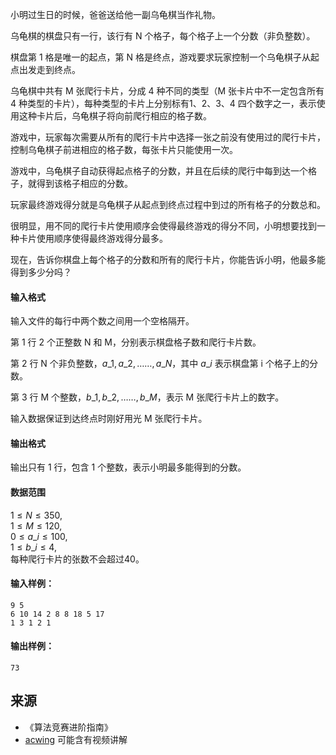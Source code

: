 小明过生日的时候，爸爸送给他一副乌龟棋当作礼物。

乌龟棋的棋盘只有一行，该行有 N 个格子，每个格子上一个分数（非负整数）。

棋盘第 1 格是唯一的起点，第 N 格是终点，游戏要求玩家控制一个乌龟棋子从起点出发走到终点。

乌龟棋中共有 M 张爬行卡片，分成 4 种不同的类型（M 张卡片中不一定包含所有 4 种类型的卡片），每种类型的卡片上分别标有1、2、3、4 四个数字之一，表示使用这种卡片后，乌龟棋子将向前爬行相应的格子数。

游戏中，玩家每次需要从所有的爬行卡片中选择一张之前没有使用过的爬行卡片，控制乌龟棋子前进相应的格子数，每张卡片只能使用一次。

游戏中，乌龟棋子自动获得起点格子的分数，并且在后续的爬行中每到达一个格子，就得到该格子相应的分数。

玩家最终游戏得分就是乌龟棋子从起点到终点过程中到过的所有格子的分数总和。

很明显，用不同的爬行卡片使用顺序会使得最终游戏的得分不同，小明想要找到一种卡片使用顺序使得最终游戏得分最多。

现在，告诉你棋盘上每个格子的分数和所有的爬行卡片，你能告诉小明，他最多能得到多少分吗？

#### 输入格式

输入文件的每行中两个数之间用一个空格隔开。

第 1 行 2 个正整数 N 和 M，分别表示棋盘格子数和爬行卡片数。

第 2 行 N 个非负整数，$a\_1,a\_2,……,a\_N$，其中 $a\_i$ 表示棋盘第 i 个格子上的分数。

第 3 行 M 个整数，$b\_1,b\_2, ……, b\_M$，表示 M 张爬行卡片上的数字。

输入数据保证到达终点时刚好用光 M 张爬行卡片。

#### 输出格式

输出只有 1 行，包含 1 个整数，表示小明最多能得到的分数。

#### 数据范围

$1 \le N \le 350$,  
$1 \le M \le 120$,  
$0 \le a\_i \le 100$,  
$1 \le b\_i \le 4$,  
每种爬行卡片的张数不会超过40。

#### 输入样例：

```
9 5
6 10 14 2 8 8 18 5 17
1 3 1 2 1
```

#### 输出样例：

```
73
```

## 来源 
- 《算法竞赛进阶指南》
- [acwing](https://www.acwing.com/problem/content/314/) 可能含有视频讲解
